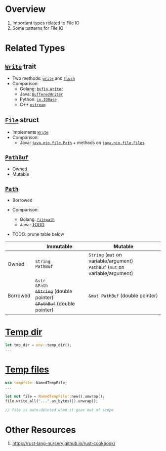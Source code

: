 # Overview
1. Important types related to File IO
1. Some patterns for File IO


# Related Types

## [`Write`](https://doc.rust-lang.org/std/io/trait.Write.html) trait
- Two methods: [`write`](https://doc.rust-lang.org/std/io/trait.Write.html#tymethod.write) and [`flush`](https://doc.rust-lang.org/std/io/trait.Write.html#tymethod.flush)
- Comparison:
    - Golang: [`bufio.Writer`](https://pkg.go.dev/bufio#Writer)
    - Java: [`BufferedWriter`](https://docs.oracle.com/en/java/javase/17/docs/api/java.base/java/io/BufferedWriter.html)
    - Python: [`io.IOBase`](https://docs.python.org/3/library/io.html#io.IOBase)
    - C++ [`ostream`](https://cplusplus.com/reference/ostream/ostream/write/)


## [`File`](https://doc.rust-lang.org/std/fs/struct.File.html) struct
- Implements [`Write`](https://doc.rust-lang.org/std/fs/struct.File.html#impl-Write-for-%26File)
- Comparison:
    - Java: [`java.nio.file.Path`](https://docs.oracle.com/en/java/javase/18/docs/api/java.base/java/nio/file/Path.html) + methods on [`java.nio.file.Files`](https://docs.oracle.com/en/java/javase/18/docs/api/java.base/java/nio/file/Files.html)


## [`PathBuf`](https://doc.rust-lang.org/stable/std/path/struct.PathBuf.html)
- Owned
- Mutable


## [`Path`](https://doc.rust-lang.org/stable/std/path/struct.Path.html)
- Borrowed
- Comparison:
    - Golang: [`filepath`](https://pkg.go.dev/path/filepath)
    - Java: [TODO](TODO)


- TODO: prune table below

||Immutable|Mutable|
|---|---|---|
|Owned|`String` <br/>`PathBuf` <br/>|`String` (`mut` on variable/argument) <br/>`PathBuf` (`mut` on variable/argument) <br/>|
|Borrowed|`&str` <br/>`&Path` <br/>~~`&String`~~ (double pointer) <br/>~~`&PathBuf`~~ (double pointer) |`&mut PathBuf` (double pointer)|


# [Temp dir](https://doc.rust-lang.org/std/env/fn.temp_dir.html)
```rust
let tmp_dir = env::temp_dir();
...
```


# [Temp files](https://docs.rs/tempfile/latest/tempfile/)
```rust
use tempfile::NamedTempFile;
...

let mut file = NamedTempFile::new().unwrap();
file.write_all("...".as_bytes()).unwrap();

// file is auto-deleted when it goes out of scope
```


# Other Resources
1. https://rust-lang-nursery.github.io/rust-cookbook/

